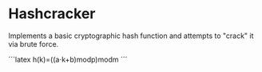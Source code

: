# Hashcracker

Implements a basic cryptographic hash function and attempts to "crack" it via brute force.

´´´latex
  h(k)=((a⋅k+b)modp)modm
´´´
